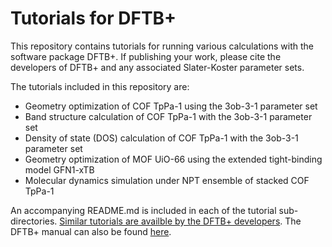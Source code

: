 # Tutorials for DFTB+ 

This repository contains tutorials for running various calculations with the software package DFTB+. If publishing your work, please cite the developers of DFTB+ and any associated Slater-Koster parameter sets. 

The tutorials included in this repository are:
- Geometry optimization of COF TpPa-1 using the 3ob-3-1 parameter set
- Band structure calculation of COF TpPa-1 with the 3ob-3-1 parameter set
- Density of state (DOS) calculation of COF TpPa-1 with the 3ob-3-1 parameter set
- Geometry optimization of MOF UiO-66 using the extended tight-binding model GFN1-xTB
- Molecular dynamics simulation under NPT ensemble of stacked COF TpPa-1

An accompanying README.md is included in each of the tutorial sub-directories. [Similar tutorials are availble by the DFTB+ developers](https://dftbplus-recipes.readthedocs.io/en/latest/). The DFTB+ manual can also be found [here](https://dftbplus.org/documentation.html).